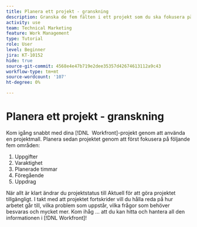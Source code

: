```yaml
---
title: Planera ett projekt - granskning
description: Granska de fem fälten i ett projekt som du ska fokusera på när du planerar ett projekt - uppgifter, varaktighet, planerade timmar, föregående aktiviteter och uppdrag.
activity: use
team: Technical Marketing
feature: Work Management
type: Tutorial
role: User
level: Beginner
jira: KT-10152
hide: true
source-git-commit: 4568e4e47b719e2dee35357d42674613112a9c43
workflow-type: tm+mt
source-wordcount: '107'
ht-degree: 0%

---
```


# Planera ett projekt - granskning

Kom igång snabbt med dina [!DNL &#x200B; Workfront]-projekt genom att använda en projektmall. Planera sedan projektet genom att först fokusera på följande fem områden:

1. Uppgifter
1. Varaktighet
1. Planerade timmar
1. Föregående
1. Uppdrag

När allt är klart ändrar du projektstatus till Aktuell för att göra projektet tillgängligt. I takt med att projektet fortskrider vill du hålla reda på hur arbetet går till, vilka problem som uppstår, vilka frågor som behöver besvaras och mycket mer. Kom ihåg ... att du kan hitta och hantera all den informationen i [!DNL Workfront]!

<!--
footer urls for the LP
Plan a project 
Edit projects
Overview of the project planned start date
Overview of the project planned completion date
Tasks overview
Task duration and duration types 
Use task predecessors 
Modify multiple user assignments in a task list
Notifications: Information about work assigned to me 
-->
